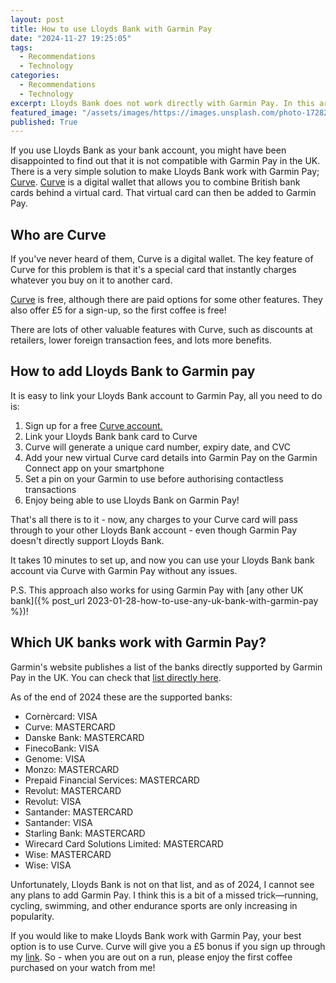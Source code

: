 ```yaml
---
layout: post
title: How to use Lloyds Bank with Garmin Pay
date: "2024-11-27 19:25:05"
tags:
  - Recommendations
  - Technology
categories:
  - Recommendations
  - Technology
excerpt: Lloyds Bank does not work directly with Garmin Pay. In this article, I explain how to use an extra-free service to make Lloyds Bank work with Garmin Pay.
featured_image: "/assets/images/https://images.unsplash.com/photo-1728281189472-7070f13b0b29?crop=entropy&cs=tinysrgb&fit=max&fm=jpg&ixid=M3wxMTc3M3wwfDF8c2VhcmNofDF8fGdhcm1pbiUyMHdhdGNofGVufDB8fHx8MTczMjczNTU2N3ww&ixlib=rb-4.0.3&q=80&w=2000"
published: True
---
```

If you use Lloyds Bank as your bank account, you might have been disappointed to find out that it is not compatible with Garmin Pay in the UK. There is a very simple solution to make Lloyds Bank work with Garmin Pay; [Curve](https://curvecard.sjv.io/c/3731396/1852232/12851). [Curve](https://curvecard.sjv.io/c/3731396/1852232/12851) is a digital wallet that allows you to combine British bank cards behind a virtual card. That virtual card can then be added to Garmin Pay. 

## Who are Curve 

If you've never heard of them, Curve is a digital wallet. The key feature of Curve for this problem is that it's a special card that instantly charges whatever you buy on it to another card.

[Curve](https://curvecard.sjv.io/c/3731396/1852232/12851) is free, although there are paid options for some other features. They also offer £5 for a sign-up, so the first coffee is free!

There are lots of other valuable features with Curve, such as discounts at retailers, lower foreign transaction fees, and lots more benefits.

## How to add Lloyds Bank to Garmin pay

It is easy to link your Lloyds Bank account to Garmin Pay, all you need to do is:

  1. Sign up for a free [Curve account.](https://curvecard.sjv.io/c/3731396/1852232/12851)
  2. Link your Lloyds Bank bank card to Curve
  3. Curve will generate a unique card number, expiry date, and CVC
  4. Add your new virtual Curve card details into Garmin Pay on the Garmin Connect app on your smartphone
  5. Set a pin on your Garmin to use before authorising contactless transactions
  6. Enjoy being able to use Lloyds Bank on Garmin Pay!



That's all there is to it - now, any charges to your Curve card will pass through to your other Lloyds Bank account - even though Garmin Pay doesn't directly support Lloyds Bank. 

It takes 10 minutes to set up, and now you can use your Lloyds Bank bank account via Curve with Garmin Pay without any issues. 

P.S. This approach also works for using Garmin Pay with [any other UK bank]({% post_url 2023-01-28-how-to-use-any-uk-bank-with-garmin-pay %})!

## Which UK banks work with Garmin Pay?

Garmin's website publishes a list of the banks directly supported by Garmin Pay in the UK. You can check that [list directly here](https://www.garmin.com/en-GB/garminpay/banks/).

As of the end of 2024 these are the supported banks:

  * Cornèrcard: VISA
  * Curve: MASTERCARD
  * Danske Bank: MASTERCARD
  * FinecoBank: VISA
  * Genome: VISA
  * Monzo: MASTERCARD
  * Prepaid Financial Services: MASTERCARD
  * Revolut: MASTERCARD
  * Revolut: VISA
  * Santander: MASTERCARD
  * Santander: VISA
  * Starling Bank: MASTERCARD
  * Wirecard Card Solutions Limited: MASTERCARD
  * Wise: MASTERCARD
  * Wise: VISA



Unfortunately, Lloyds Bank is not on that list, and as of 2024, I cannot see any plans to add Garmin Pay. I think this is a bit of a missed trick—running, cycling, swimming, and other endurance sports are only increasing in popularity. 

If you would like to make Lloyds Bank work with Garmin Pay, your best option is to use Curve. Curve will give you a £5 bonus if you sign up through my [link](https://curvecard.sjv.io/c/3731396/1852232/12851). So - when you are out on a run, please enjoy the first coffee purchased on your watch from me!
